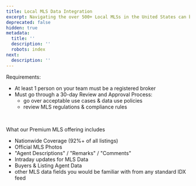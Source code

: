 ```yaml
---
title: Local MLS Data Integration
excerpt: Navigating the over 500+ Local MLSs in the United States can be complex.
deprecated: false
hidden: true
metadata:
  title: ''
  description: ''
  robots: index
next:
  description: ''
---
```

Requirements:

* At least 1 person on your team must be a registered broker
* Must go through a 30-day Review and Approval Process:
  * go over acceptable use cases & data use policies
  * review MLS regulations & compliance rules

<br />

What our Premium MLS offering includes

* Nationwide Coverage (92%+ of all listings)
* Official MLS Photos
* "Agent Descriptions" / "Remarks" / "Comments"
* Intraday updates for MLS Data
* Buyers & Listing Agent Data
* other MLS data fields you would be familiar with from any standard IDX feed
